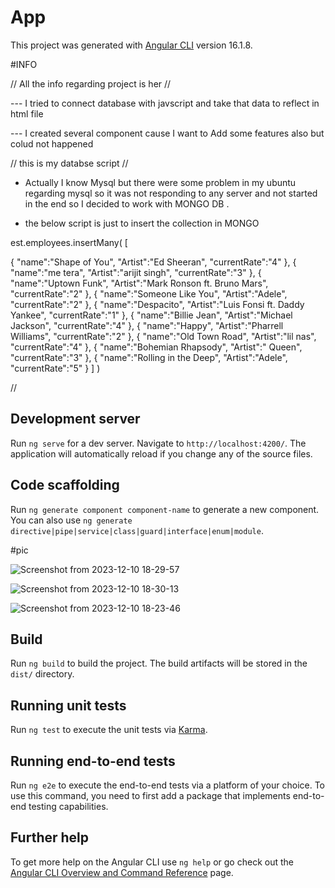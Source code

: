 # App

This project was generated with [Angular CLI](https://github.com/angular/angular-cli) version 16.1.8.

#INFO 

//  All the info regarding project is her         //

--- I tried to connect database with javscript and take that data to reflect in html file 

--- I created several component cause I want to Add some features also but colud not happened  

// this is my databse script //

- Actually I know Mysql but there were some problem in my ubuntu regarding mysql so it was not responding to any server and not started in the end so I decided to work with MONGO DB . 

- the below script is just to insert the collection in MONGO


est.employees.insertMany(
[
   
  {
      "name":"Shape of You",
      "Artist":"Ed Sheeran",
      "currentRate":"4"
    },
    {
      "name":"me tera",
      "Artist":"arijit singh",
      "currentRate":"3"
    },
    {
      "name":"Uptown Funk",
      "Artist":"Mark Ronson ft. Bruno Mars",
      "currentRate":"2"
    },
    {
      "name":"Someone Like You",
      "Artist":"Adele",
      "currentRate":"2"
    },
    {
      "name":"Despacito",
      "Artist":"Luis Fonsi ft. Daddy Yankee",
      "currentRate":"1"
    },
    {
      "name":"Billie Jean",
      "Artist":"Michael Jackson",
      "currentRate":"4"
    },
    {
      "name":"Happy",
      "Artist":"Pharrell Williams",
      "currentRate":"2"
    },
    {
      "name":"Old Town Road",
      "Artist":"lil nas",
      "currentRate":"4"
    },
    {
      "name":"Bohemian Rhapsody",
      "Artist":" Queen",
      "currentRate":"3"
    },
    {
      "name":"Rolling in the Deep",
      "Artist":"Adele",
      "currentRate":"5"
    }
    ]
)


// 



## Development server

Run `ng serve` for a dev server. Navigate to `http://localhost:4200/`. The application will automatically reload if you change any of the source files.

## Code scaffolding

Run `ng generate component component-name` to generate a new component. You can also use `ng generate directive|pipe|service|class|guard|interface|enum|module`.



#pic

![Screenshot from 2023-12-10 18-29-57](https://github.com/Shubhampalve7/Delta-X-assignment/assets/119780611/d1765ddc-6f2d-430d-a756-3acbfc762834)

![Screenshot from 2023-12-10 18-30-13](https://github.com/Shubhampalve7/Delta-X-assignment/assets/119780611/eb287e99-b816-4cec-ad36-3dd089673ce5)

![Screenshot from 2023-12-10 18-23-46](https://github.com/Shubhampalve7/Delta-X-assignment/assets/119780611/a9abfbc9-7e9e-49fd-9994-d9f3d1ab142c)






## Build

Run `ng build` to build the project. The build artifacts will be stored in the `dist/` directory.

## Running unit tests

Run `ng test` to execute the unit tests via [Karma](https://karma-runner.github.io).

## Running end-to-end tests

Run `ng e2e` to execute the end-to-end tests via a platform of your choice. To use this command, you need to first add a package that implements end-to-end testing capabilities.

## Further help

To get more help on the Angular CLI use `ng help` or go check out the [Angular CLI Overview and Command Reference](https://angular.io/cli) page.
